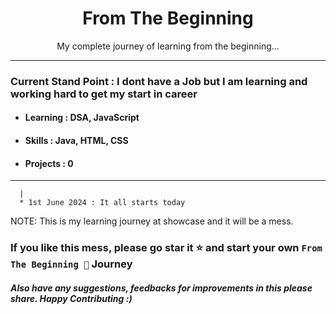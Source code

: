 <h1 align="center">From The Beginning</h1>
<p align="center">My complete journey of learning from the beginning...</p>

---
### Current Stand Point : I dont have a Job but I am learning and working hard to get my start in career
- #### Learning : DSA, JavaScript
- #### Skills : Java, HTML, CSS
- #### Projects : 0
---
```Timeline
  |
  * 1st June 2024 : It all starts today
```

NOTE: This is my learning journey at showcase and it will be a mess.

### If you like this mess, please go star it ⭐ and start your own `From The Beginning 🚀` Journey
##### Also have any suggestions, feedbacks for improvements in this please share. Happy Contributing :)
